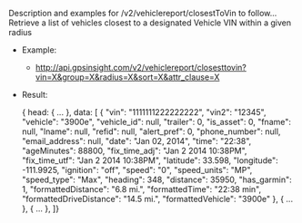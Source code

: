 Description and examples for /v2/vehiclereport/closestToVin to follow...
Retrieve a list of vehicles closest to a designated Vehicle VIN within a given radius
  * Example:
    * http://api.gpsinsight.com/v2/vehiclereport/closesttovin?vin=X&group=X&radius=X&sort=X&attr_clause=X
  * Result:

    {
    head: { ... },
    data: [
        {   "vin": "1111111222222222",
            "vin2": "12345",
            "vehicle": "3900e",
            "vehicle_id": null,
            "trailer": 0,
            "is_asset": 0,
            "fname": null,
            "lname": null,
            "refid": null,
            "alert_pref": 0,
            "phone_number": null,
            "email_address": null,
            "date": "Jan 02, 2014",
            "time": "22:38",
            "ageMinutes": 88800,
            "fix_time_adj": "Jan  2 2014 10:38PM",
            "fix_time_utf": "Jan  2 2014 10:38PM",
            "latitude": 33.598,
            "longitude": -111.9925,
            "ignition": "off",
            "speed": "0",
            "speed_units": "MP",
            "speed_type": "Max",
            "heading": 348,
            "distance": 35950,
            "has_garmin": 1,
            "formattedDistance": "6.8 mi.",
            "formattedTime": "22:38 min",
            "formattedDriveDistance": "14.5 mi.",
            "formattedVehicle": "3900e"
        },
        { ... },
        { ... },
    ]}
